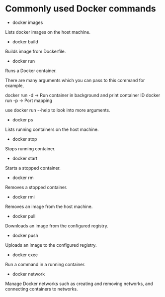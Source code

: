 # Commonly used Docker commands

- docker images

Lists docker images on the host machine.

- docker build

Builds image from Dockerfile.

- docker run

Runs a Docker container.

There are many arguments which you can pass to this command for example,

docker run -d -> Run container in background and print container ID docker run -p -> Port mapping

use docker run --help to look into more arguments.

- docker ps

Lists running containers on the host machine.

- docker stop

Stops running container.

- docker start

Starts a stopped container.

- docker rm

Removes a stopped container.

- docker rmi

Removes an image from the host machine.

- docker pull

Downloads an image from the configured registry.

- docker push

Uploads an image to the configured registry.

- docker exec

Run a command in a running container.

- docker network

Manage Docker networks such as creating and removing networks, and connecting containers to networks.